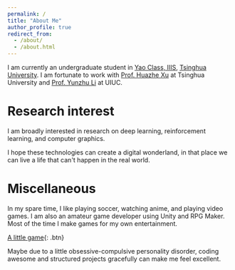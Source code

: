 ```yaml
---
permalink: /
title: "About Me"
author_profile: true
redirect_from: 
  - /about/
  - /about.html
---
```


I am currently an undergraduate student in [Yao Class, IIIS](https://iiis.tsinghua.edu.cn/en/yaoclass/), [Tsinghua University](https://www.tsinghua.edu.cn/en/). I am fortunate to work with [Prof. Huazhe Xu](http://hxu.rocks/) at Tsinghua University and [Prof. Yunzhu Li](https://yunzhuli.github.io/) at UIUC.

Research interest
======
I am broadly interested in research on deep learning, reinforcement learning, and computer graphics.

I hope these technologies can create a digital wonderland, in that place we can live a life that can't happen in the real world.

Miscellaneous
======
In my spare time, I like playing soccer, watching anime, and playing video games. I am also an amateur game developer using Unity and RPG Maker. Most of the time I make games for my own entertainment.

[A little game](https://storeblank.github.io/A-little-game/){: .btn}

Maybe due to a little obsessive-compulsive personality disorder, coding awesome and structured projects gracefully can make me feel excellent.

<!-- Randomly generated ideas
======
1. It is well known that compared to simple creatures, we humans have both cerebellum and cerebrum, which give us extraordinary movement abilities. Does this phenomenon of humans result from that humans have a sufficiently good structure, so agents can also achieve it by good enough inductive bias, or just result from that humans have collected countless years of data, so scale is all you need for AGI?
2. Maybe we could combine souls-like game with audio game, to give people a better boss experience?
3. If we could define intelligence concretely, could humans theoretically create agents smarter than themselves? -->
